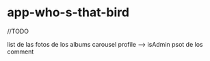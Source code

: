 # app-who-s-that-bird



//TODO

list de las fotos de los albums
carousel
profile --> isAdmin 
psot de los comment